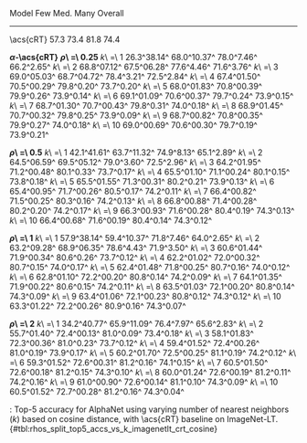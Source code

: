 Model                       Few         Med.         Many      Overall
------------------  -----------  -----------  -----------  -----------
\acs{cRT}                  57.3         73.4         81.8         74.4
<!--  -->
**_α_-\acs{cRT}**
**_ρ_\ =\ 0.25**
_k_\ =\ 1           26.3^38.14^  68.0^10.37^   78.0^7.46^   66.2^2.65^
_k_\ =\ 2           68.8^07.12^  67.5^06.28^   77.6^4.46^   71.6^3.76^
_k_\ =\ 3           69.0^05.03^  68.7^04.72^   78.4^3.21^   72.5^2.84^
_k_\ =\ 4           67.4^01.50^  70.5^00.29^   79.8^0.20^   73.7^0.20^
_k_\ =\ 5           68.0^01.83^  70.8^00.39^   79.9^0.26^   73.9^0.14^
_k_\ =\ 6           69.1^01.09^  70.6^00.37^   79.7^0.24^   73.9^0.15^
_k_\ =\ 7           68.7^01.30^  70.7^00.43^   79.8^0.31^   74.0^0.18^
_k_\ =\ 8           68.9^01.45^  70.7^00.32^   79.8^0.25^   73.9^0.09^
_k_\ =\ 9           68.7^00.82^  70.8^00.35^   79.9^0.27^   74.0^0.18^
_k_\ =\ 10          69.0^00.69^  70.6^00.30^   79.7^0.19^   73.9^0.21^
<!--  -->
**_ρ_\ =\ 0.5**
_k_\ =\ 1           42.1^41.61^  63.7^11.32^   74.9^8.13^   65.1^2.89^
_k_\ =\ 2           64.5^06.59^  69.5^05.12^   79.0^3.60^   72.5^2.96^
_k_\ =\ 3           64.2^01.95^  71.2^00.48^   80.1^0.33^   73.7^0.17^
_k_\ =\ 4           65.5^01.10^  71.1^00.24^   80.1^0.15^   73.8^0.18^
_k_\ =\ 5           65.5^01.55^  71.3^00.31^   80.2^0.21^   73.9^0.13^
_k_\ =\ 6           65.4^00.95^  71.7^00.26^   80.5^0.17^   74.2^0.11^
_k_\ =\ 7           66.4^00.82^  71.5^00.25^   80.3^0.16^   74.2^0.13^
_k_\ =\ 8           66.8^00.88^  71.4^00.28^   80.2^0.20^   74.2^0.17^
_k_\ =\ 9           66.3^00.93^  71.6^00.28^   80.4^0.19^   74.3^0.13^
_k_\ =\ 10          66.4^00.68^  71.6^00.19^   80.4^0.14^   74.3^0.12^
<!--  -->
**_ρ_\ =\ 1**
_k_\ =\ 1           57.9^38.14^  59.4^10.37^   71.8^7.46^   64.0^2.65^
_k_\ =\ 2           63.2^09.28^  68.9^06.35^   78.6^4.43^   71.9^3.50^
_k_\ =\ 3           60.6^01.44^  71.9^00.34^   80.6^0.26^   73.7^0.12^
_k_\ =\ 4           62.2^01.02^  72.0^00.32^   80.7^0.15^   74.0^0.17^
_k_\ =\ 5           62.4^01.48^  71.8^00.25^   80.7^0.16^   74.0^0.12^
_k_\ =\ 6           62.8^01.10^  72.2^00.20^   80.8^0.14^   74.2^0.09^
_k_\ =\ 7           64.1^01.35^  71.9^00.22^   80.6^0.15^   74.2^0.11^
_k_\ =\ 8           63.5^01.03^  72.1^00.20^   80.8^0.14^   74.3^0.09^
_k_\ =\ 9           63.4^01.06^  72.1^00.23^   80.8^0.12^   74.3^0.12^
_k_\ =\ 10          63.3^01.22^  72.2^00.26^   80.9^0.16^   74.3^0.07^
<!--  -->
**_ρ_\ =\ 2**
_k_\ =\ 1           34.2^40.77^  65.9^11.09^   76.4^7.97^   65.6^2.83^
_k_\ =\ 2           55.7^01.40^  72.4^00.13^   81.0^0.09^   73.4^0.18^
_k_\ =\ 3           58.1^01.83^  72.3^00.36^   81.0^0.23^   73.7^0.12^
_k_\ =\ 4           59.4^01.52^  72.4^00.26^   81.0^0.19^   73.9^0.17^
_k_\ =\ 5           60.2^01.70^  72.5^00.25^   81.1^0.19^   74.2^0.12^
_k_\ =\ 6           59.3^01.52^  72.6^00.31^   81.2^0.16^   74.1^0.15^
_k_\ =\ 7           60.5^01.50^  72.6^00.18^   81.2^0.15^   74.3^0.10^
_k_\ =\ 8           60.0^01.24^  72.6^00.19^   81.2^0.11^   74.2^0.16^
_k_\ =\ 9           61.0^00.90^  72.6^00.14^   81.1^0.10^   74.3^0.09^
_k_\ =\ 10          60.5^01.52^  72.7^00.28^   81.2^0.16^   74.3^0.04^

: Top-5 accuracy for AlphaNet using varying number of nearest neighbors ($k$) based on cosine distance, with \acs{cRT} baseline on ImageNet-LT. {#tbl:rhos_split_top5_accs_vs_k_imagenetlt_crt_cosine}
